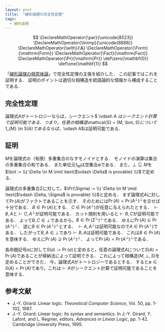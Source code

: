 ```yaml
---
layout: post
title:  "線形論理の完全性定理"
tags:
  - 線形論理
---
```

$$
\DeclareMathOperator{\par}{\unicode{8523}}
\DeclareMathOperator{\linimp}{\unicode{8888}}
\DeclareMathOperator{\with}{\&}
\DeclareMathOperator{\Form}{\mathrm{Form}}
\DeclareMathOperator{\Fact}{\mathrm{Fact}}
\DeclareMathOperator{\Pr}{\mathrm{Pr}}
\def\zero{\mathbf{0}}
\def\one{\mathbf{1}}
$$

「[線形論理の相意味論](/2018/10/15/phase_semantics_of_linear_logic.html)」で完全性定理の主張を紹介した．
この記事ではこれを証明する．
証明のポイントは適切な相構造を統語論的な情報から構成することである．

## 完全性定理
論理式$A$がトートロジーならば，シークエント$ \vdash A $はシークエント計算で証明可能である．
つまり，任意の相構造$\mathcal{S} = (M, \bot, S)$について$1_{M} \in S(A)$であるならば，$\vdash A$は証明可能である．

## 証明
$M$を論理式の（有限）多重集合のなすモノイドとする．
モノイドの演算は集合の多重集合の和である．
また単位元$1_M$は空集合$\emptyset$である．
また，$\bot \subseteq M$を$\bot := \\{ \Delta \in M \mid \text{$\vdash \Delta$ is provable} \\}$で定める．

論理式の多重集合$\Sigma$に対して，$\Pr(\Sigma) := \\{ \Delta \in M \mid \text{$\vdash \Delta, \Sigma$ is provable} \\}$と定める．
まず論理式$A$に対して$\Pr(A)$がファクトであることを示す．
そのためには$\Pr(A) = \Pr(A^{\bot})^{\bot}$を示せば十分である．
$B \in \Pr(A)$とする．
$C \in \Pr(A^{\bot})$が任意に与えられたとする．
$\vdash B, A$と$\vdash C, A^{\bot}$が証明可能である．
カット規則を用いると$\vdash B, C$が証明可能である．
よって$B, C \in \bot$であるから，$B \in \Pr(\Sigma^{\bot})^{\bot}$である．
ゆえに$\Pr(A) \subseteq \Pr(A^{\bot})^{\bot}$．
逆に$B \in \Pr(A^{\bot})^{\bot}$とする．
$\vdash A, A^{\bot}$は証明可能なので$A \in \Pr(A^{\bot})$である．
したがって$B, A \in \bot$であり$\vdash B, A$は証明可能である．
これは$B \in \Pr(A)$を意味する．
ゆえに$\Pr(A) \supseteq \Pr(A^{\bot})^{\bot}$．
よって$\Pr(A) = \Pr(A^{\bot})^{\bot}$である．

各命題記号$a$に対して$S(a) := \Pr(a)$と定めると，任意の論理式$A$について$S(A) = \Pr(A)$であることが帰納法によって証明できる．
これによって相構造$(M, \bot, S)$を定めることができた．
今，論理式$A$がトートロジーであるとする．
すると$\emptyset \in S(A) = \Pr(A)$であり，これは$\vdash A$がシークエント計算で証明可能であることを意味する．

## 参考文献
- J.-Y. Girard. Linear logic. *Theoretical Computer Science*, Vol. 50, pp. 1-102, 1987.
- J.-Y. Girard. Linear logic: Its syntax and semantics. In J.-Y. Girard, Y. Lafont, and L. Regnier, editors, *Advances in Linear Logic*, pp. 1-42. Cambridge University Press, 1995.
